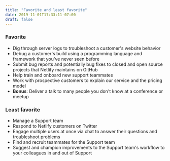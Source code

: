 ```yaml
---
title: "Favorite and least favorite"
date: 2019-11-01T17:33:11-07:00
draft: false
---
```


### Favorite
- Dig through server logs to troubleshoot a customer's website behavior
- Debug a customer's build using a programming language and framework that you've never seen before
- Submit bug reports and potentially bug fixes to closed and open source projects that Netlify maintains on GitHub
- Help train and onboard new support teammates
- Work with prospective customers to explain our service and the pricing model
- **Bonus**: Deliver a talk to many people you don't know at a conference or meetup

### Least favorite
- Manage a Support team
- Respond to Netlify customers on Twitter
- Engage multiple users at once via chat to answer their questions and troubleshoot problems
- Find and recruit teammates for the Support team
- Suggest and champion improvements to the Support team's workflow to your colleagues in and out of Support
